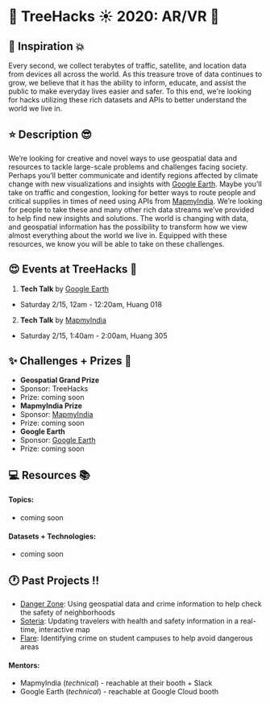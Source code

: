 # __:palm_tree: TreeHacks :sunny: 2020: AR/VR :eyes:__

## :muscle: Inspiration :boom:
Every second, we collect terabytes of traffic, satellite, and location data from devices all across the world. As this treasure trove of data continues to grow, we believe that it has the ability to inform, educate, and assist the public to make everyday lives easier and safer. To this end, we're looking for hacks utilizing these rich datasets and APIs to better understand the world we live in.


## :star: Description :sunglasses:
We’re looking for creative and novel ways to use geospatial data and resources to tackle large-scale problems and challenges facing society. Perhaps you’ll better communicate and identify regions affected by climate change with new visualizations and insights with [Google Earth](https://www.google.com/earth/). Maybe you’ll take on traffic and congestion, looking for better ways to route people and critical supplies in times of need using APIs from [MapmyIndia](https://www.mapmyindia.com/). We’re looking for people to take these and many other rich data streams we’ve provided to help find new insights and solutions. The world is changing with data, and geospatial information has the possibility to transform how we view almost everything about the world we live in. Equipped with these resources, we know you will be able to take on these challenges.

## :heart_eyes: Events at TreeHacks :evergreen_tree:
<!--- Order by time --->
1. __Tech Talk__ by [Google Earth](https://www.google.com/earth/)
 * Saturday 2/15, 12am - 12:20am, Huang 018
2. __Tech Talk__ by [MapmyIndia](https://www.mapmyindia.com/)
 * Saturday 2/15, 1:40am - 2:00am, Huang 305

## :sparkles: Challenges + Prizes :money_with_wings:
* __Geospatial Grand Prize__
 * Sponsor: TreeHacks
 * Prize: coming soon
* __MapmyIndia Prize__
 * Sponsor: [MapmyIndia](https://www.mapmyindia.com/)
 * Prize: coming soon
* __Google Earth__
 * Sponsor: [Google Earth](https://www.google.com/earth/)
 * Prize: coming soon

## :computer: Resources :books:

#### Topics:
* coming soon

#### Datasets + Technologies:
* coming soon

## :clock1: Past Projects :bangbang:
* [Danger Zone](https://devpost.com/software/wheresthatcrime): Using geospatial data and crime information to help check the safety of neighborhoods
* [Soteria](https://devpost.com/software/soteria-403mgo): Updating travelers with health and safety information in a real-time, interactive map
* [Flare](https://devpost.com/software/flare-8rn1ej): Identifying crime on student campuses to help avoid dangerous areas

#### Mentors:
* MapmyIndia (_technical_) - reachable at their booth + Slack
* Google Earth (_technical_) - reachable at Google Cloud booth
